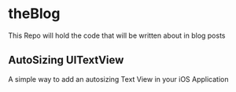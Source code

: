 # theBlog
This Repo will hold the code that will be written about in blog posts

## AutoSizing UITextView
A simple way to add an autosizing Text View in your iOS Application
